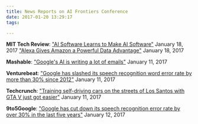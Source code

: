 ```yaml
---
title: News Reports on AI Frontiers Conference
date: 2017-01-20 13:29:17
tags:

---
```


**MIT Tech Review**:
["AI Software Learns to Make AI Software"](https://www.technologyreview.com/s/603381/ai-software-learns-to-make-ai-software/) January 18, 2017
["Alexa Gives Amazon a Powerful Data Advantage"](https://www.technologyreview.com/s/603380/alexa-gives-amazon-a-powerful-data-advantage/) January 18, 2017

**Mashable**:
["Google's AI is writing a lot of emails"](http://mashable.com/2017/01/11/inbox-smart-replies-adoption/) January 11, 2017

**Venturebeat**:
["Google has slashed its speech recognition word error rate by more than 30% since 2012"](http://venturebeat.com/2017/01/11/google-has-slashed-its-speech-recognition-word-error-by-more-than-30-since-2012/) January 11, 2017

**Techcrunch**:
["Training self-driving cars on the streets of Los Santos with GTA V just got easier"](https://techcrunch.com/2017/01/11/training-self-driving-cars-on-the-streets-of-los-santos-with-gta-v-just-got-easier/) January 11, 2017

**9to5Google**:
["Google has cut down its speech recognition error rate by over 30% in the last five years"](https://9to5google.com/2017/01/12/google-speech-recognition-error-rate-down-by-30-percent/) January 12, 2017
